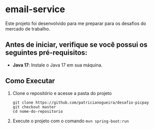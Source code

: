 # email-service

Este projeto foi desenvolvido para me preparar para os desafios do mercado de trabalho.

## Antes de iniciar, verifique se você possui os seguintes pré-requisitos:

- **Java 17**: Instale o Java 17 em sua máquina.

## Como Executar

1. Clone o repositório e acesse a pasta do projeto
   ```shell
   git clone https://github.com/patricianogueira/desafio-picpay
   git checkout master
   cd nome-do-repositorio
    ```
4. Execute o projeto com o comando `mvn spring-boot:run`
